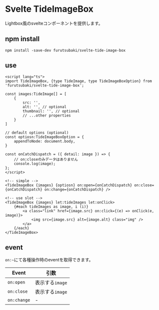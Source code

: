 # Svelte TideImageBox

Lightbox風のsvelteコンポーネントを提供します。

## npm install

```
npm install -save-dev furutsubaki/svelte-tide-image-box
```

## use

```
<script lang="ts">
import TideImageBox, {type TideImage, type TideImageBoxOption} from 'furutsubaki/svelte-tide-image-box';

const images:TideImage[] = [
    {
        src: '',
        alt: '', // optional
        thumbnail: '', // optional
        // ...other properties
    }
]

// default options (optional)
const optiosn:TideImageBoxOption = {
    appendToNode: document.body,
}

const onCatchDispatch = ({ detail: image }) => {
    // on:closeのみデータはありません
    console.log(image);
};
</script>

<!-- simple -->
<TideImageBox {images} {optiosn} on:open={onCatchDispatch} on:close={onCatchDispatch} on:change={onCatchDispatch} />

<!-- use slot -->
<TideImageBox {images} let:tideImages let:onClick>
    {#each tideImages as image, i (i)}
        <a class="link" href={image.src} on:click={(e) => onClick(e, image)}>
            <img src={image.src} alt={image.alt} class="img" />
        </a>
    {/each}
</TideImageBox>
```

## event

`on:~`にて各種操作時のeventを取得できます。

|Event|引数|
|---|---|
|`on:open`|表示する`image`|
|`on:close`|表示する`image`|
|`on:change`|-|
